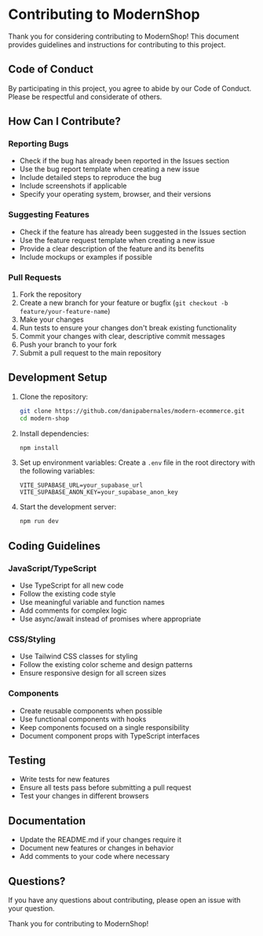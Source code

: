 # Contributing to ModernShop

Thank you for considering contributing to ModernShop! This document provides guidelines and instructions for contributing to this project.

## Code of Conduct

By participating in this project, you agree to abide by our Code of Conduct. Please be respectful and considerate of others.

## How Can I Contribute?

### Reporting Bugs

- Check if the bug has already been reported in the Issues section
- Use the bug report template when creating a new issue
- Include detailed steps to reproduce the bug
- Include screenshots if applicable
- Specify your operating system, browser, and their versions

### Suggesting Features

- Check if the feature has already been suggested in the Issues section
- Use the feature request template when creating a new issue
- Provide a clear description of the feature and its benefits
- Include mockups or examples if possible

### Pull Requests

1. Fork the repository
2. Create a new branch for your feature or bugfix (`git checkout -b feature/your-feature-name`)
3. Make your changes
4. Run tests to ensure your changes don't break existing functionality
5. Commit your changes with clear, descriptive commit messages
6. Push your branch to your fork
7. Submit a pull request to the main repository

## Development Setup

1. Clone the repository:
   ```bash
   git clone https://github.com/danipabernales/modern-ecommerce.git
   cd modern-shop
   ```

2. Install dependencies:
   ```bash
   npm install
   ```

3. Set up environment variables:
   Create a `.env` file in the root directory with the following variables:
   ```
   VITE_SUPABASE_URL=your_supabase_url
   VITE_SUPABASE_ANON_KEY=your_supabase_anon_key
   ```

4. Start the development server:
   ```bash
   npm run dev
   ```

## Coding Guidelines

### JavaScript/TypeScript

- Use TypeScript for all new code
- Follow the existing code style
- Use meaningful variable and function names
- Add comments for complex logic
- Use async/await instead of promises where appropriate

### CSS/Styling

- Use Tailwind CSS classes for styling
- Follow the existing color scheme and design patterns
- Ensure responsive design for all screen sizes

### Components

- Create reusable components when possible
- Use functional components with hooks
- Keep components focused on a single responsibility
- Document component props with TypeScript interfaces

## Testing

- Write tests for new features
- Ensure all tests pass before submitting a pull request
- Test your changes in different browsers

## Documentation

- Update the README.md if your changes require it
- Document new features or changes in behavior
- Add comments to your code where necessary

## Questions?

If you have any questions about contributing, please open an issue with your question.

Thank you for contributing to ModernShop!